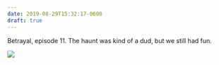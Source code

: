```yaml
---
date: 2019-08-29T15:32:17-0600
draft: true
---
```




Betrayal, episode 11\. The haunt was kind of a dud, but we still had fun.

![](/images/2019/7506d9d150.jpg)



